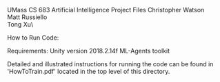 UMass CS 683 Artificial Intelligence
Project Files
Christopher Watson \
Matt Russiello \
Tong Xu\


How to Run Code:

Requirements:
	Unity version 2018.2.14f
	ML-Agents toolkit 

Detailed and illustrated instructions for running the code 
can be found in 'HowToTrain.pdf' located in the top level 
of this directory.
